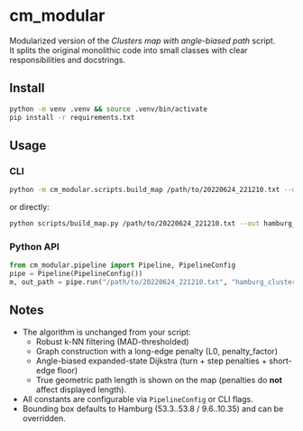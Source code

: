 # cm_modular

Modularized version of the *Clusters map with angle-biased path* script.  
It splits the original monolithic code into small classes with clear responsibilities and docstrings.

## Install

```bash
python -m venv .venv && source .venv/bin/activate
pip install -r requirements.txt
```

## Usage

### CLI
```bash
python -m cm_modular.scripts.build_map /path/to/20220624_221210.txt --out hamburg_clusters_with_path_angle.html
```
or directly:
```bash
python scripts/build_map.py /path/to/20220624_221210.txt --out hamburg_clusters_with_path_angle.html
```

### Python API
```python
from cm_modular.pipeline import Pipeline, PipelineConfig
pipe = Pipeline(PipelineConfig())
m, out_path = pipe.run("/path/to/20220624_221210.txt", "hamburg_clusters_with_path_angle.html")
```

## Notes

- The algorithm is unchanged from your script:
  - Robust k-NN filtering (MAD-thresholded)
  - Graph construction with a long-edge penalty (L0, penalty_factor)
  - Angle-biased expanded-state Dijkstra (turn + step penalties + short-edge floor)
  - True geometric path length is shown on the map (penalties do **not** affect displayed length).
- All constants are configurable via `PipelineConfig` or CLI flags.
- Bounding box defaults to Hamburg (53.3..53.8 / 9.6..10.35) and can be overridden.
